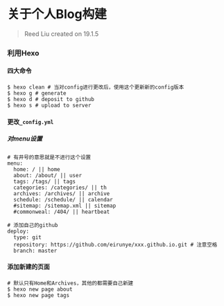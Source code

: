 # 关于个人Blog构建

> Reed Liu created on 19.1.5

### 利用Hexo

#### 四大命令

```shell
$ hexo clean # 当对config进行更改后，使用这个更新新的config版本
$ hexo g # generate
$ hexo d # deposit to github
$ hexo s # upload to server
```

#### 更改`_config.yml` 

##### 对menu设置

```shell
# 有井号的意思就是不进行这个设置
menu:
  home: / || home
  about: /about/ || user
  tags: /tags/ || tags
  categories: /categories/ || th
  archives: /archives/ || archive
  schedule: /schedule/ || calendar
  #sitemap: /sitemap.xml || sitemap
  #commonweal: /404/ || heartbeat
 
# 添加自己的github
deploy:
  type: git
  repository: https://github.com/eirunye/xxx.github.io.git # 注意空格
  branch: master
```

#### 添加新建的页面

```shell
# 默认只有Home和Archives，其他的都需要自己新建
$ hexo new page about
$ hexo new page tags
```











